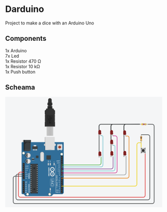# Darduino
Project to make a dice with an Arduino Uno

## Components
1x Arduino  
7x Led  
1x Resistor 470 Ω  
1x Resistor 10 kΩ  
1x Push button

## Scheama
![alt text](https://raw.githubusercontent.com/Wultyc/darduino/master/schema.png)
